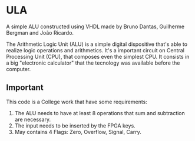 # ULA

A simple ALU constructed using VHDL made by Bruno Dantas, Guilherme Bergman and João Ricardo.

The Arithmetic Logic Unit (ALU) is a simple digital dispositive that's able to realize logic operations and arithmetics. It's a important circuit on Central Processing Unit (CPU), that composes even the simplest CPU. It consists in a big "electronic calculator" that the tecnology was available before the computer.



## Important 
This code is a College work that have some requirements:
1. The ALU needs to have at least 8 operations that sum and subtraction are necessary.
2. The input needs to be inserted by the FPGA keys.
3. May contains 4 Flags: Zero, Overflow, Signal, Carry.

